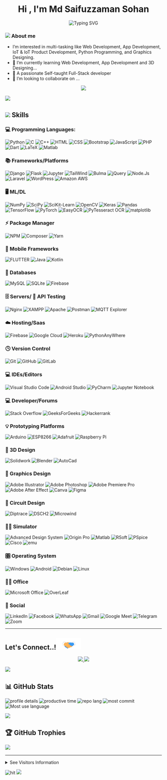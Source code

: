 <h1 align="center"><b>Hi , I'm Md Saifuzzaman Sohan </b> </h1> <!--<img src="https://media.giphy.com/media/hvRJCLFzcasrR4ia7z/giphy.gif" width="35"></h1> -->

<div align='center'>
<img src='https://readme-typing-svg.herokuapp.com/?font=Protest+Revolution&size=30&color=30F700&center=true&lines=Software+Engineer;RF+Engineer;Electrical+Engineer;Web+Developer;App+Developer;Product+Developer;Enthusiastic+Programmer;3D+Designer;Graphics+Designer'alt="Typing SVG" />
</div>

### <img src="https://media.giphy.com/media/iY8CRBdQXODJSCERIr/giphy.gif" width="35"><b> About me </b>
- I’m interested in multi-tasking like Web Development, App Development, IoT & IoT Product Development, Python Programming, and Graphics Designing.
- 🌱 I’m currently learning Web Development, App Development and 3D Designing...
- 🥰 A passionate Self-taught Full-Stack developer 
- 💞️ I’m looking to collaborate on ...

<p align="center">
  <img src="https://github-readme-streak-stats.herokuapp.com/?user=MSSohan&theme=chartreuse_dark&hide_border=true&date_format=j%20M%5B%20Y%5D">
</p>

<img src="https://user-images.githubusercontent.com/73097560/115834477-dbab4500-a447-11eb-908a-139a6edaec5c.gif"><br>

## <img src="https://media2.giphy.com/media/QssGEmpkyEOhBCb7e1/giphy.gif?cid=ecf05e47a0n3gi1bfqntqmob8g9aid1oyj2wr3ds3mg700bl&rid=giphy.gif" width ="25"><b> Skills</b>
<!---
MSSohan/MSSohan is a ✨ special ✨ repository because its `README.md` (this file) appears on your GitHub profile.
You can click the Preview link to take a look at your changes.
--->

### 💻 Programming Languages:
![Python](https://img.shields.io/badge/python-3670A0?style=for-the-badge&logo=python&logoColor=ffdd54)
![C](https://img.shields.io/badge/c-%2300599C.svg?style=for-the-badge&logo=c&logoColor=white)
![C++](https://img.shields.io/badge/c++-%2300599C.svg?style=for-the-badge&logo=c%2B%2B&logoColor=white)
![HTML](https://img.shields.io/badge/html-%23E34F26.svg?style=for-the-badge&logo=html5&logoColor=white)
![CSS](https://img.shields.io/badge/css-%231572B6.svg?style=for-the-badge&logo=css3&logoColor=white)
![Bootstrap](https://img.shields.io/badge/bootstrap-%23563D7C.svg?style=for-the-badge&logo=bootstrap&logoColor=white)
![JavaScript](https://img.shields.io/badge/javascript-%23323330.svg?style=for-the-badge&logo=javascript&logoColor=%23F7DF1E)
![PHP](https://img.shields.io/badge/PHP-777BB4?style=for-the-badge&logo=php&logoColor=white)
![Dart](https://img.shields.io/badge/dart-%230175C2.svg?style=for-the-badge&logo=dart&logoColor=white)
![LaTeX](https://img.shields.io/badge/latex-%23008080.svg?style=for-the-badge&logo=latex&logoColor=white)
![Matlab](https://img.shields.io/badge/Matlab-000000?style=for-the-badge&logo&logoColor=white)

### 📚 Frameworks/Platforms
![Django](https://img.shields.io/badge/django-%23092E20.svg?style=for-the-badge&logo=django&logoColor=white)
![Flask](https://img.shields.io/badge/flask-%23000.svg?style=for-the-badge&logo=flask&logoColor=white)
![Jupyter](https://img.shields.io/badge/Jupyter-F37626.svg?&style=for-the-badge&logo=Jupyter&logoColor=white)
![TailWind](https://img.shields.io/badge/Tailwind_CSS-38B2AC?style=for-the-badge&logo=tailwind-css&logoColor=white)
![Bulma](https://img.shields.io/badge/bulma-00DBA1?style=for-the-badge&logo=bulma&logoColor=white)
![jQuery](https://img.shields.io/badge/jquery-%230769AD.svg?style=for-the-badge&logo=jquery&logoColor=white)
![Node.Js](https://img.shields.io/badge/Node.js-339933?style=for-the-badge&logo=nodedotjs&logoColor=white)
![Laravel](https://img.shields.io/badge/Laravel-FF2D20?style=for-the-badge&logo=laravel&logoColor=white)
![WordPress](https://img.shields.io/badge/WordPress-%23117AC9.svg?style=for-the-badge&logo=WordPress&logoColor=white)
![Amazon AWS](https://img.shields.io/badge/Amazon_AWS-FF9900?style=for-the-badge&logo=amazonaws&logoColor=white)

### 🖥️ ML/DL
![NumPy](https://img.shields.io/badge/numpy-%23013243.svg?style=for-the-badge&logo=numpy&logoColor=white)
![SciPy](https://img.shields.io/badge/SciPy-04509d?style=for-the-badge&logo=SciPy&logoColor=white)
![SciKit-Learn](https://img.shields.io/badge/scikit_learn-F7931E?style=for-the-badge&logo=scikit-learn&logoColor=white)
![OpenCV](https://img.shields.io/badge/OpenCV-27338e?style=for-the-badge&logo=OpenCV&logoColor=white)
![Keras](https://img.shields.io/badge/Keras-F37623?style=for-the-badge&logo=keras&logoColor=white)
![Pandas](https://img.shields.io/badge/Pandas-2C2D72?style=for-the-badge&logo=pandas&logoColor=white)
![TensorFlow](https://img.shields.io/badge/TensorFlow-FF6F00?style=for-the-badge&logo=tensorflow&logoColor=white)
![PyTorch](https://img.shields.io/badge/PyTorch-EE4C2C?style=for-the-badge&logo=pytorch&logoColor=white)
![EasyOCR](https://img.shields.io/badge/EasyOCR-04409d?style=for-the-badge&logo=easyocr&logoColor=white)
![PyTesseract OCR](https://img.shields.io/badge/PyTesseract%20OCR-5C2D91?style=for-the-badge&logo=easyocr&logoColor=white)
![matplotlib](https://img.shields.io/badge/matplolib-04709d?style=for-the-badge&logo=matplotlib&logoColor=white)

### ⚡ Package Manager
![NPM](https://img.shields.io/badge/npm-CB3837?style=for-the-badge&logo=npm&logoColor=white)
![Composer](https://img.shields.io/badge/Composer-885630?style=for-the-badge&logo=Composer&logoColor=white)
![Yarn](https://img.shields.io/badge/Yarn-2C8EBB?style=for-the-badge&logo=yarn&logoColor=white)

### 📱 Mobile Frameworks
![FLUTTER](https://img.shields.io/badge/Flutter-02569B?style=for-the-badge&logo=flutter&logoColor=white)
![Java](https://img.shields.io/badge/Java-000000?style=for-the-badge&logo=java&logoColor=white)
![Kotlin](https://img.shields.io/badge/Kotlin-025600?style=for-the-badge&logo=kotlin&logoColor=white)

### 💾 Databases
![MySQL](https://img.shields.io/badge/mysql-%2300f.svg?style=for-the-badge&logo=mysql&logoColor=white)
![SQLite](https://img.shields.io/badge/sqlite-%2307405e.svg?style=for-the-badge&logo=sqlite&logoColor=white)
![Firebase](https://img.shields.io/badge/Firebase-039BE5?style=for-the-badge&logo=Firebase&logoColor=white)

### 🗄️ Servers/ 🧪 API Testing
![Nginx](https://img.shields.io/badge/nginx-%23009639.svg?style=for-the-badge&logo=nginx&logoColor=white)
![XAMPP](https://img.shields.io/badge/Xampp-F37623?style=for-the-badge&logo=xampp&logoColor=white)
![Apache](https://img.shields.io/badge/apache-%23D42029.svg?style=for-the-badge&logo=apache&logoColor=white)
![Postman](https://img.shields.io/badge/Postman-FF6C37?style=for-the-badge&logo=Postman&logoColor=white)
![MQTT Explorer](https://img.shields.io/badge/MQTT%20Explorer-004466?style=for-the-badge&logo=Codeship&logoColor=white)

### ☁️ Hosting/Saas
![Firebase](https://img.shields.io/badge/firebase-%23039BE5.svg?style=for-the-badge&logo=firebase)
![Google Cloud](https://img.shields.io/badge/GoogleCloud-%234285F4.svg?style=for-the-badge&logo=google-cloud&logoColor=white)
![Heroku](https://img.shields.io/badge/heroku-%23430098.svg?style=for-the-badge&logo=heroku&logoColor=white)
![PythonAnyWhere](https://img.shields.io/badge/pythonanywhere-000000?style=for-the-badge&logo&logoColor=white)

### 🕓 Version Control
![Git](https://img.shields.io/badge/git-%23F05033.svg?style=for-the-badge&logo=git&logoColor=white)
![GitHub](https://img.shields.io/badge/github-%23121011.svg?style=for-the-badge&logo=github&logoColor=white)
![GitLab](https://img.shields.io/badge/gitlab-%23181717.svg?style=for-the-badge&logo=gitlab&logoColor=white)

### 💻 IDEs/Editors
![Visual Studio Code](https://img.shields.io/badge/Visual%20Studio%20Code-0078d7.svg?style=for-the-badge&logo=visual-studio-code&logoColor=white)
![Android Studio](https://img.shields.io/badge/Android%20Studio-3DDC84.svg?style=for-the-badge&logo=android-studio&logoColor=white)
![PyCharm](https://img.shields.io/badge/pycharm-143?style=for-the-badge&logo=pycharm&logoColor=black&color=black&labelColor=green)
![Jupyter Notebook](https://img.shields.io/badge/jupyter-%23FA0F00.svg?style=for-the-badge&logo=jupyter&logoColor=white)

### 💻 Developer/Forums
![Stack Overflow](https://img.shields.io/badge/-Stackoverflow-FE7A16?style=for-the-badge&logo=stack-overflow&logoColor=white)
![GeeksForGeeks](https://img.shields.io/badge/geeksforgeeks-2F8D46?style=for-the-badge&logo=geeksforgeeks&logoColor=white)
![Hackerrank](https://img.shields.io/badge/-Hackerrank-2EC866?style=for-the-badge&logo=HackerRank&logoColor=white)

### 💡 Prototyping Platforms
![Arduino](https://img.shields.io/badge/-Arduino-00979D?style=for-the-badge&logo=Arduino&logoColor=white)
![ESP8266](https://img.shields.io/badge/ESP8266-000000?style=for-the-badge&logo=esphome&logoColor=white)
![Adafruit](https://img.shields.io/badge/adafruit-000000?style=for-the-badge&logo=adafruit&logoColor=white)
![Raspberry Pi](https://img.shields.io/badge/-RaspberryPi-C51A4A?style=for-the-badge&logo=Raspberry-Pi)

### 🎨 3D Design
![Solidwork](https://img.shields.io/badge/SolidWork-000000?style=for-the-badge&logo&logoColor=white)
![Blender](https://img.shields.io/badge/blender-%23F5792A.svg?style=for-the-badge&logo=blender&logoColor=white)
![AutoCad](https://img.shields.io/badge/autocad-000000?style=for-the-badge&logo=autodesk&logoColor=white)

### 🎨 Graphics Design
![Adobe Illustrator](https://img.shields.io/badge/adobe%20illustrator-%23FF9A00.svg?style=for-the-badge&logo=adobe%20illustrator&logoColor=white)
![Adobe Photoshop](https://img.shields.io/badge/adobe%20photoshop-%2331A8FF.svg?style=for-the-badge&logo=adobe%20photoshop&logoColor=white)
![Adobe Premiere Pro](https://img.shields.io/badge/Adobe%20Premiere%20Pro-9999FF.svg?style=for-the-badge&logo=Adobe%20Premiere%20Pro&logoColor=white)
![Adobe After Effect](https://img.shields.io/badge/Adobe%20after%20affects-CF96FD?style=for-the-badge&logo=Adobe%20after%20effects&logoColor=393665)
![Canva](https://img.shields.io/badge/Canva-%2300C4CC.svg?style=for-the-badge&logo=Canva&logoColor=white)
![Figma](https://img.shields.io/badge/figma-%23F24E1E.svg?style=for-the-badge&logo=figma&logoColor=white)

### 🎨 Circuit Design
![Diptrace](https://img.shields.io/badge/Diptrace-2F8D46?style=for-the-badge&logo&logoColor=white)
![DSCH2](https://img.shields.io/badge/Dsch2-2F8FA6?style=for-the-badge&logo&logoColor=white)
![Microwind](https://img.shields.io/badge/microwind-2FBFA6?style=for-the-badge&logo&logoColor=white)

### 👩‍💻 Simulator
![Advanced Design System](https://img.shields.io/badge/advanced%20design%20system-DB4437?style=for-the-badge&logo&logoColor=white)
![Origin Pro](https://img.shields.io/badge/origin%20pro-F56C2D?style=for-the-badge&logo&logoColor=white)
![Matlab](https://img.shields.io/badge/Matlab-450B0E?style=for-the-badge&logo&logoColor=white)
![RSoft](https://img.shields.io/badge/RSoft-00FFFF?style=for-the-badge&logo&logoColor=white)
![PSpice](https://img.shields.io/badge/pspice-000000?style=for-the-badge&logo&logoColor=white)
![Cisco](https://img.shields.io/badge/cisco-1BA0D7?style=for-the-badge&logo=cisco&logoColor=white)
![emu](https://img.shields.io/badge/emu-fd6cff?style=for-the-badge&logo&logoColor=white)

### 🎛️ Operating System
![Windows](https://img.shields.io/badge/Windows-0078D6?style=for-the-badge&logo=windows&logoColor=white)
![Android](https://img.shields.io/badge/Android-3DDC84?style=for-the-badge&logo=android&logoColor=white)
![Debian](https://img.shields.io/badge/Debian-D70A53?style=for-the-badge&logo=debian&logoColor=white)
![Linux](https://img.shields.io/badge/Linux-FCC624?style=for-the-badge&logo=linux&logoColor=black)

### 👨‍💻 Office 
![Microsoft Office](https://img.shields.io/badge/Microsoft_Office-D83B01?style=for-the-badge&logo=microsoft-office&logoColor=white)
![OverLeaf](https://img.shields.io/badge/Overleaf-47A141?style=for-the-badge&logo=Overleaf&logoColor=white)

### 👨 Social
![LinkedIn](https://img.shields.io/badge/linkedin-%230077B5.svg?style=for-the-badge&logo=linkedin&logoColor=white)
![Facebook](https://img.shields.io/badge/Facebook-%231877F2.svg?style=for-the-badge&logo=Facebook&logoColor=white)
![WhatsApp](https://img.shields.io/badge/WhatsApp-25D366?style=for-the-badge&logo=whatsapp&logoColor=white)
![Gmail](https://img.shields.io/badge/Gmail-D14836?style=for-the-badge&logo=gmail&logoColor=white)
![Google Meet](https://img.shields.io/badge/Google%20Meet-00897B?style=for-the-badge&logo=google-meet&logoColor=white)
![Telegram](https://img.shields.io/badge/Telegram-2CA5E0?style=for-the-badge&logo=telegram&logoColor=white)
![Zoom](https://img.shields.io/badge/Zoom-2D8CFF?style=for-the-badge&logo=zoom&logoColor=white)

---

## <b> Let's Connect..!</b><img src="https://github.com/0xAbdulKhalid/0xAbdulKhalid/raw/main/assets/mdImages/handshake.gif" width ="80">
<p align='center'>
    <a href='https://www.linkedin.com/in/md-saifuzzaman-sohan-4a7302213/' target='_blank'>
        <img src='https://img.shields.io/badge/linkedin%20-%230077B5.svg?&style=for-the-badge&logo=linkedin&logoColor=white'/>
    </a>
    <a href='mailto:dev.sohan.eee@gmail.com' target='_blank'>
        <img src='https://img.shields.io/badge/Gmail-D14836?style=for-the-badge&logo=gmail&logoColor=white'/>
    </a>
</p>

<img src="https://user-images.githubusercontent.com/73097560/115834477-dbab4500-a447-11eb-908a-139a6edaec5c.gif"><br>

## 📊 GitHub Stats
![profile details](https://github-profile-summary-cards.vercel.app/api/cards/profile-details?username=MSSohan&theme=chartreuse_dark)
![productive time](https://github-profile-summary-cards.vercel.app/api/cards/productive-time?username=MSSohan&theme=chartreuse_dark&utcOffset=6)
![repo lang](https://github-profile-summary-cards.vercel.app/api/cards/repos-per-language?username=MSSohan&theme=chartreuse_dark)
![most commit](https://github-profile-summary-cards.vercel.app/api/cards/most-commit-language?username=MSSohan&theme=chartreuse_dark)
![Most use language](https://github-readme-stats.vercel.app/api/top-langs/?username=MSSohan&langs_count=5&layout=donut&theme=highcontrast&hide_border=true)

<img src="https://user-images.githubusercontent.com/73097560/115834477-dbab4500-a447-11eb-908a-139a6edaec5c.gif"><br>

## 🏆 GitHub Trophies
![](https://github-profile-trophy.vercel.app/?username=MSSohan&theme=radical&no-frame=false&no-bg=true&margin-w=0)

---

<details><summary>See Visitors Information</summary>
🎯 Counting of visitors to this page in this section started from June 06, 2023
<div><img src="https://profile-counter.glitch.me/MSSohan/count.svg" alt="Flag Counter" border="0"></div>
</details>

![hit](https://hitscounter.dev/api/hit?url=github.com%2FMSSohan&label=Visitors&icon=person-check-fill&color=%23e35d6a&message=&style=plastic&tz=Asia%2FDacca)
<img src="https://user-images.githubusercontent.com/73097560/115834477-dbab4500-a447-11eb-908a-139a6edaec5c.gif"><br>
